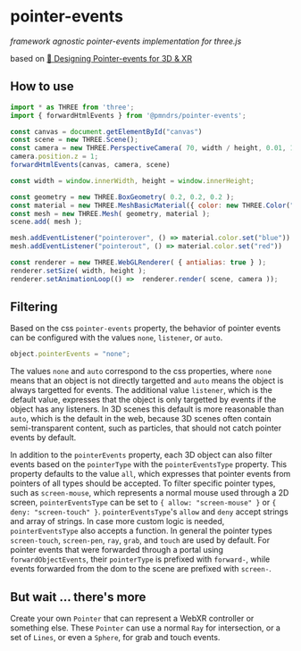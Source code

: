 # pointer-events

*framework agnostic pointer-events implementation for three.js*

based on [🎯 Designing Pointer-events for 3D & XR](https://polar.sh/bbohlender/posts/designing-pointer-events-for-3d)

## How to use

```js
import * as THREE from 'three';
import { forwardHtmlEvents } from '@pmndrs/pointer-events';

const canvas = document.getElementById("canvas")
const scene = new THREE.Scene();
const camera = new THREE.PerspectiveCamera( 70, width / height, 0.01, 10 );
camera.position.z = 1;
forwardHtmlEvents(canvas, camera, scene)

const width = window.innerWidth, height = window.innerHeight;

const geometry = new THREE.BoxGeometry( 0.2, 0.2, 0.2 );
const material = new THREE.MeshBasicMaterial({ color: new THREE.Color("red") });
const mesh = new THREE.Mesh( geometry, material );
scene.add( mesh );

mesh.addEventListener("pointerover", () => material.color.set("blue"))
mesh.addEventListener("pointerout", () => material.color.set("red"))

const renderer = new THREE.WebGLRenderer( { antialias: true } );
renderer.setSize( width, height );
renderer.setAnimationLoop(() =>  renderer.render( scene, camera ));
```

## Filtering

Based on the css `pointer-events` property, the behavior of pointer events can be configured with the values `none`, `listener`, or `auto`.

```js
object.pointerEvents = "none";
```

The values `none` and `auto` correspond to the css properties, where `none` means that an object is not directly targetted and `auto` means the object is always targetted for events. The additional value `listener`, which is the default value, expresses that the object is only targetted by events if the object has any listeners. In 3D scenes this default is more reasonable than `auto`, which is the default in the web, because 3D scenes often contain semi-transparent content, such as particles, that should not catch pointer events by default. 

In addition to the `pointerEvents` property, each 3D object can also filter events based on the `pointerType` with the `pointerEventsType` property. This property defaults to the value `all`, which expresses that pointer events from pointers of all types should be accepted. To filter specific pointer types, such as `screen-mouse`, which represents a normal mouse used through a 2D screen, `pointerEventsType` can be set to `{ allow: "screen-mouse" }` or `{ deny: "screen-touch" }`. `pointerEventsType`'s `allow` and `deny` accept strings and array of strings. In case more custom logic is needed, `pointerEventsType` also accepts a function. In general the pointer types `screen-touch`, `screen-pen`, `ray`, `grab`, and `touch` are used by default. For pointer events that were forwarded through a portal using `forwardObjectEvents`, their `pointerType` is prefixed with `forward-`, while events forwarded from the dom to the scene are prefixed with `screen-`.

## But wait ... there's more

Create your own `Pointer` that can represent a WebXR controller or something else. These `Pointer` can use a normal `Ray` for intersection, or a set of `Lines`, or even a `Sphere`, for grab and touch events.